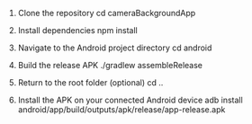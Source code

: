 1. Clone the repository
cd cameraBackgroundApp

2. Install dependencies
npm install

3. Navigate to the Android project directory
cd android

4. Build the release APK
./gradlew assembleRelease

5. Return to the root folder (optional)
cd ..

6. Install the APK on your connected Android device
adb install android/app/build/outputs/apk/release/app-release.apk
